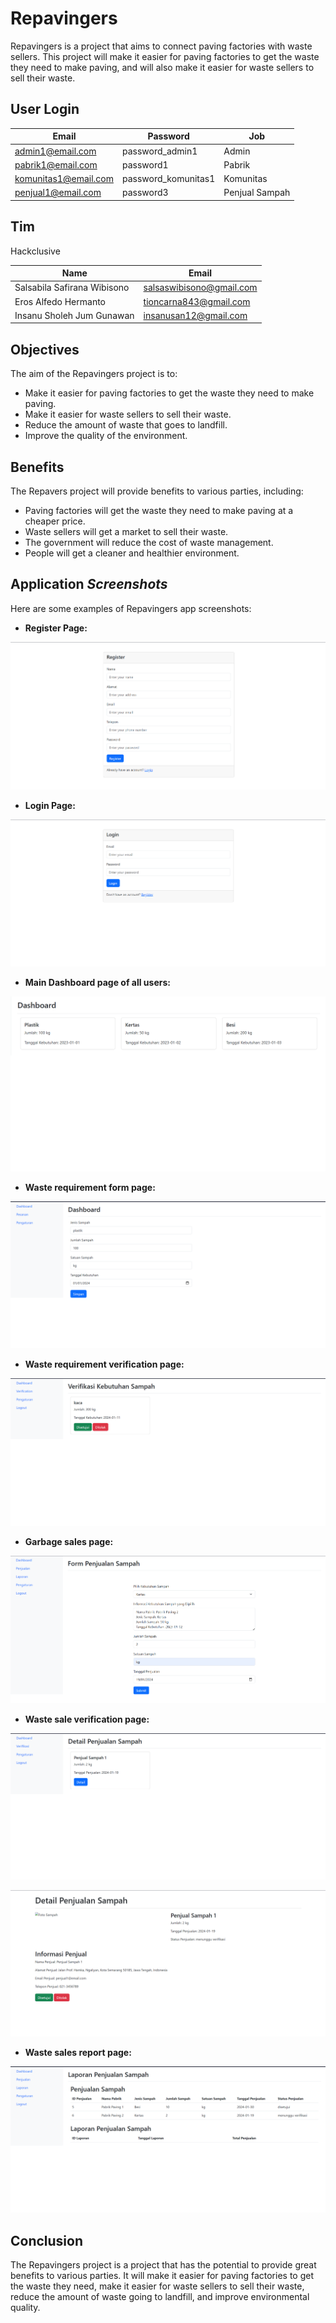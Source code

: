 # Repavingers

Repavingers is a project that aims to connect paving factories with waste sellers. This project will make it easier for paving factories to get the waste they need to make paving, and will also make it easier for waste sellers to sell their waste.

## User Login
| Email | Password | Job |
|---|---|---|
| admin1@email.com | password_admin1 | Admin |
| pabrik1@email.com | password1 | Pabrik |
| komunitas1@email.com | password_komunitas1 | Komunitas |
| penjual1@email.com | password3 | Penjual Sampah |

## Tim

Hackclusive

| Name | Email |
|---|---|
| Salsabila Safirana Wibisono | salsaswibisono@gmail.com |
| Eros Alfedo Hermanto | tioncarna843@gmail.com |
| Insanu Sholeh Jum Gunawan | insanusan12@gmail.com |

## Objectives

The aim of the Repavingers project is to:

* Make it easier for paving factories to get the waste they need to make paving.
* Make it easier for waste sellers to sell their waste.
* Reduce the amount of waste that goes to landfill.
* Improve the quality of the environment.

## Benefits

The Repavers project will provide benefits to various parties, including:

* Paving factories will get the waste they need to make paving at a cheaper price.
* Waste sellers will get a market to sell their waste.
* The government will reduce the cost of waste management.
* People will get a cleaner and healthier environment.


## Application _Screenshots_

Here are some examples of Repavingers app screenshots:

* **Register Page:**

![alt text](https://github.com/er0s0re/Repavingers/blob/main/image/Register.png?raw=true)

* **Login Page:**

![alt text](https://github.com/er0s0re/Repavingers/blob/main/image/Login.png?raw=true)

* **Main Dashboard page of all users:**

![alt text](https://github.com/er0s0re/Repavingers/blob/main/image/main%20dashboard.png?raw=true)

* **Waste requirement form page:**

![alt text](https://github.com/er0s0re/Repavingers/blob/main/image/Kebutuhan%20sampah.png?raw=true)

* **Waste requirement verification page:**

![alt text](https://github.com/er0s0re/Repavingers/blob/main/image/verifikasi%20kebutuhan%20sampah.png?raw=true)

* **Garbage sales page:**

![alt text](https://github.com/er0s0re/Repavingers/blob/main/image/form_penjualan.png?raw=true)

* **Waste sale verification page:**

![alt text](https://github.com/er0s0re/Repavingers/blob/main/image/verifikasi%20penjualan%20sampah.png?raw=true)

![alt text](https://github.com/er0s0re/Repavingers/blob/main/image/verifikasi%20penjualan%20sampah%20detail.png?raw=true)

* **Waste sales report page:**

![alt text](https://github.com/er0s0re/Repavingers/blob/main/image/Laporan%20Penjualan%20Sampah.png?raw=true)


## Conclusion

The Repavingers project is a project that has the potential to provide great benefits to various parties. It will make it easier for paving factories to get the waste they need, make it easier for waste sellers to sell their waste, reduce the amount of waste going to landfill, and improve environmental quality.
